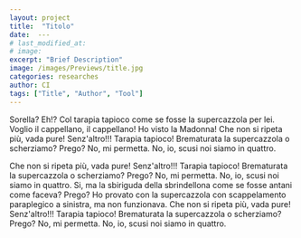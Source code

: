 ```yaml
---
layout: project
title:  "Titolo"
date:  ---
# last_modified_at:
# image:
excerpt: "Brief Description"
image: /images/Previews/title.jpg
categories: researches
author: CI
tags: ["Title", "Author", "Tool"]
---
```

Sorella? Eh!? Col tarapia tapioco come se fosse la supercazzola per lei. Voglio il cappellano, il cappellano! Ho visto la Madonna! Che non si ripeta più, vada pure! Senz'altro!!! Tarapia tapioco! Brematurata la supercazzola o scherziamo? Prego? No, mi permetta.
No, io, scusi noi siamo in quattro.

Che non si ripeta più, vada pure! Senz'altro!!! Tarapia tapioco! Brematurata la supercazzola o scherziamo? Prego? No, mi permetta. No, io, scusi noi siamo in quattro. Si, ma la sbiriguda della sbrindellona come se fosse antani come faceva? Prego? Ho provato con la supercazzola con scappelamento paraplegico a sinistra, ma non funzionava. Che non si ripeta più, vada pure! Senz'altro!!! Tarapia tapioco! Brematurata la supercazzola o scherziamo? Prego? No, mi permetta. No, io, scusi noi siamo in quattro.
